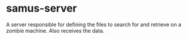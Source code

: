 # samus-server

A server responsible for defining the files to search for and retrieve on a zombie machine.  Also receives the data.